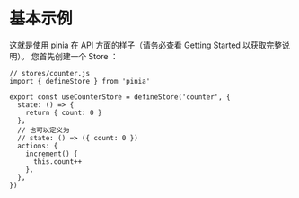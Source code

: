 # 基本示例

这就是使用 pinia 在 API 方面的样子（请务必查看 Getting Started 以获取完整说明）。 您首先创建一个 Store ：
``` typescript{10-13}
// stores/counter.js
import { defineStore } from 'pinia'

export const useCounterStore = defineStore('counter', {
  state: () => {
    return { count: 0 }
  },
  // 也可以定义为
  // state: () => ({ count: 0 })
  actions: {
    increment() {
      this.count++
    },
  },
})
```